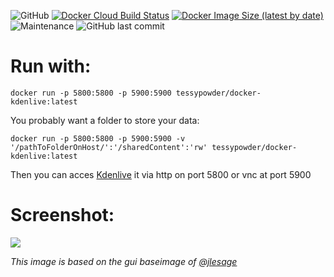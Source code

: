![GitHub](https://img.shields.io/github/license/JonathanTreffler/kdenlive-vnc-docker?style=flat-square)
[![Docker Cloud Build Status](https://img.shields.io/docker/cloud/build/tessypowder/docker-kdenlive?style=flat-square)](https://hub.docker.com/repository/docker/tessypowder/docker-kdenlive)
[![Docker Image Size (latest by date)](https://img.shields.io/docker/image-size/tessypowder/docker-kdenlive?style=flat-square)](https://hub.docker.com/repository/docker/tessypowder/docker-kdenlive)
![Maintenance](https://img.shields.io/maintenance/yes/2020?style=flat-square)
![GitHub last commit](https://img.shields.io/github/last-commit/JonathanTreffler/kdenlive-vnc-docker?style=flat-square)

# Run with:
```
docker run -p 5800:5800 -p 5900:5900 tessypowder/docker-kdenlive:latest
```

You probably want a folder to store your data:
```
docker run -p 5800:5800 -p 5900:5900 -v '/pathToFolderOnHost/':'/sharedContent':'rw' tessypowder/docker-kdenlive:latest
```

Then you can acces [Kdenlive](https://github.com/KDE/kdenlive) it via http on port 5800 or vnc at port 5900

# Screenshot:
![](https://raw.githubusercontent.com/TessyPowder/kdenlive-vnc-docker/master/img/screenshot.png)

*This image is based on the gui baseimage of [@jlesage](https://github.com/jlesage/)*
